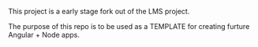 This project is a early stage fork out of the LMS project. 

The purpose of this repo is to be used as a TEMPLATE for creating furture Angular + Node apps.
